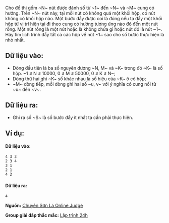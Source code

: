 Cho đồ thị gồm ~N~ nút được đánh số từ ~1~ đến ~N~ và ~M~ cung có hướng. Trên ~N~ nút này, tại mỗi nút có không quá một khối hộp, có nút không có khối hộp nào. Một bước đẩy được coi là đúng nếu ta đẩy một khối hộp từ vị trí hiện tại đi theo cung có hướng tương ứng nào đó đến một nút rỗng. Một nút rỗng là một nút hoặc là không chứa gì hoặc nút đó là nút ~1~. Hãy tìm lịch trình đẩy tất cả các hộp về nút ~1~ sao cho số bước thực hiện là nhỏ nhất.

## Dữ liệu vào:
- Dòng đầu tiên là ba số nguyên dương ~N, M~ và ~K~ trong đó ~K~ là số hộp. ~1 ≤ N ≤ 10000, 0 ≤ M ≤ 50000, 0 ≤ K ≤ N~;
- Dòng thứ hai ghi ~K~ số khác nhau là số hiệu của ~K~ ô có hộp;
- ~M~ dòng tiếp, mỗi dòng ghi hai số ~u, v~ với ý nghĩa có cung nối từ ~u~ đến ~v~.

## Dữ liệu ra:
- Ghi ra số ~S~ là số bước đẩy ít nhất ta cần phải thực hiện.

## Ví dụ:
#### Dữ liệu vào:
```
4 3 3
2 3 4
3 1
2 1
4 2
```

#### Dữ liệu ra:
```
4
```
**Nguồn:** [Chuyên Sơn La Online Judge](http://csloj.ddns.net/)

**Group giải đáp thắc mắc:** [Lập trình 24h](https://www.facebook.com/groups/1386904321519984)